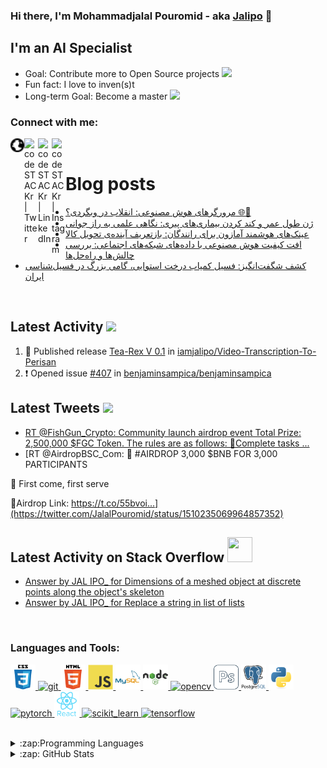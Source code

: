 ### Hi there, I'm Mohammadjalal Pouromid - aka [Jalipo][website] 👋
## I'm an AI Specialist

 
- Goal: Contribute more to Open Source projects <img src="https://media.giphy.com/media/WUlplcMpOCEmTGBtBW/giphy.gif" width="30">
- Fun fact: I love to inven(s)t
- Long-term Goal: Become a master <img src="https://media.giphy.com/media/BMyEGC1ZzwS6W2cc5n/giphy.gif"  width="30" >

### Connect with me:

[<img align="left" alt="codeSTACKr.com" width="22px" src="https://raw.githubusercontent.com/iconic/open-iconic/master/svg/globe.svg" />][website]
[<img align="left" alt="codeSTACKr | Twitter" width="22px" src="https://cdn.jsdelivr.net/npm/simple-icons@v3/icons/twitter.svg" />][twitter]
[<img align="left" alt="codeSTACKr | LinkedIn" width="22px" src="https://cdn.jsdelivr.net/npm/simple-icons@v3/icons/linkedin.svg" />][linkedin]
[<img align="left" alt="codeSTACKr | Instagram" width="22px" src="https://cdn.jsdelivr.net/npm/simple-icons@v3/icons/instagram.svg" />][instagram]

<br />

# Blog posts
<!-- BLOG-POST-LIST:START -->
- [مرورگرهای هوش مصنوعی: انقلاب در وبگردی؟ 🌐🤖](https://cyberuni.ir/blog/%D9%85%D8%B1%D9%88%D8%B1%DA%AF%D8%B1%D9%87%D8%A7%DB%8C-%D9%87%D9%88%D8%B4-%D9%85%D8%B5%D9%86%D9%88%D8%B9%DB%8C-%D8%A7%D9%86%D9%82%D9%84%D8%A7%D8%A8-%D8%AF%D8%B1-%D9%88%D8%A8%DA%AF%D8%B1%D8%AF%DB%8C/)
- [ژن طول عمر و کند کردن بیماری‌های پیری: نگاهی علمی به راز جوانی](https://cyberuni.ir/blog/%DA%98%D9%86-%D8%B7%D9%88%D9%84-%D8%B9%D9%85%D8%B1-%D9%88-%DA%A9%D9%86%D8%AF-%DA%A9%D8%B1%D8%AF%D9%86-%D8%A8%DB%8C%D9%85%D8%A7%D8%B1%DB%8C%D9%87%D8%A7%DB%8C-%D9%BE%DB%8C%D8%B1%DB%8C-%D9%86%DA%AF%D8%A7%D9%87%DB%8C-%D8%B9%D9%84%D9%85%DB%8C-%D8%A8%D9%87-%D8%B1%D8%A7%D8%B2-%D8%AC%D9%88%D8%A7%D9%86%DB%8C/)
- [عینک‌های هوشمند آمازون برای رانندگان: بازتعریف آینده‌ی تحویل کالا](https://cyberuni.ir/blog/%D8%B9%DB%8C%D9%86%DA%A9%D9%87%D8%A7%DB%8C-%D9%87%D9%88%D8%B4%D9%85%D9%86%D8%AF-%D8%A2%D9%85%D8%A7%D8%B2%D9%88%D9%86-%D8%A8%D8%B1%D8%A7%DB%8C-%D8%B1%D8%A7%D9%86%D9%86%D8%AF%DA%AF%D8%A7%D9%86-%D8%A8%D8%A7%D8%B2%D8%AA%D8%B9%D8%B1%DB%8C%D9%81-%D8%A2%DB%8C%D9%86%D8%AF%D9%87%DB%8C-%D8%AA%D8%AD%D9%88%DB%8C%D9%84-%DA%A9%D8%A7%D9%84%D8%A7/)
- [افت کیفیت هوش مصنوعی با داده‌های شبکه‌های اجتماعی: بررسی چالش‌ها و راه‌حل‌ها](https://cyberuni.ir/blog/%D8%A7%D9%81%D8%AA-%DA%A9%DB%8C%D9%81%DB%8C%D8%AA-%D9%87%D9%88%D8%B4-%D9%85%D8%B5%D9%86%D9%88%D8%B9%DB%8C-%D8%A8%D8%A7-%D8%AF%D8%A7%D8%AF%D9%87%D9%87%D8%A7%DB%8C-%D8%B4%D8%A8%DA%A9%D9%87%D9%87%D8%A7%DB%8C-%D8%A7%D8%AC%D8%AA%D9%85%D8%A7%D8%B9%DB%8C-%D8%A8%D8%B1%D8%B1%D8%B3%DB%8C-%DA%86%D8%A7%D9%84%D8%B4%D9%87%D8%A7-%D9%88-%D8%B1%D8%A7%D9%87%D8%AD%D9%84%D9%87%D8%A7/)
- [کشف شگفت‌انگیز: فسیل کمیاب درخت استوایی، گامی بزرگ در فسیل‌شناسی ایران](https://cyberuni.ir/blog/%DA%A9%D8%B4%D9%81-%D8%B4%DA%AF%D9%81%D8%AA%D8%A7%D9%86%DA%AF%DB%8C%D8%B2-%D9%81%D8%B3%DB%8C%D9%84-%DA%A9%D9%85%DB%8C%D8%A7%D8%A8-%D8%AF%D8%B1%D8%AE%D8%AA-%D8%A7%D8%B3%D8%AA%D9%88%D8%A7%DB%8C%DB%8C-%DA%AF%D8%A7%D9%85%DB%8C-%D8%A8%D8%B2%D8%B1%DA%AF-%D8%AF%D8%B1-%D9%81%D8%B3%DB%8C%D9%84%D8%B4%D9%86%D8%A7%D8%B3%DB%8C-%D8%A7%DB%8C%D8%B1%D8%A7%D9%86/)
<!-- BLOG-POST-LIST:END -->


<br/>

## Latest Activity <img src="https://raw.githubusercontent.com/innng/innng/master/assets/kyubey.gif" width="80"> 
<!--START_SECTION:activity-->
1. 🚀 Published release [Tea-Rex V 0.1](https://github.com/iamjalipo/Video-Transcription-To-Perisan/releases/tag/Pre-Release) in [iamjalipo/Video-Transcription-To-Perisan](https://github.com/iamjalipo/Video-Transcription-To-Perisan)
2. ❗️ Opened issue [#407](https://github.com/benjaminsampica/benjaminsampica/issues/407) in [benjaminsampica/benjaminsampica](https://github.com/benjaminsampica/benjaminsampica)
<!--END_SECTION:activity-->


## Latest Tweets <img src="https://media.giphy.com/media/26BRxIdjE82KNmVJm/giphy.gif" width="30"> 

<!-- TWITTER:START -->
- [RT @FishGun_Crypto: Community launch airdrop event
Total Prize: 2,500,000 $FGC Token. The rules are as follows:
🐡Complete tasks ...](https://twitter.com/JalalPouromid/status/1510434904487743493)
- [RT @AirdropBSC_Com: 🎁 #AIRDROP 3,000 $BNB FOR 3,000 PARTICIPANTS 

🎁 First come, first serve

🔗Airdrop Link: https://t.co/55bvoi...](https://twitter.com/JalalPouromid/status/1510235069964857352)
<!-- TWITTER:END -->

## Latest Activity on Stack Overflow  <img src="https://media.giphy.com/media/ule4vhcY1xEKQ/giphy.gif" height="40" width = '40'> 

<!-- STACKOVERFLOW:START -->
- [Answer by JAL IPO_ for Dimensions of a meshed object at discrete points along the object&#39;s skeleton](https://stackoverflow.com/questions/79000040/dimensions-of-a-meshed-object-at-discrete-points-along-the-objects-skeleton/79051975#79051975)
- [Answer by JAL IPO_ for Replace a string in list of lists](https://stackoverflow.com/questions/13781828/replace-a-string-in-list-of-lists/75055822#75055822)
<!-- STACKOVERFLOW:END -->

<br/>

  <h3 align="left">Languages and Tools:</h3>
<p align="left"> <a href="https://www.w3schools.com/css/" target="_blank"> <img src="https://raw.githubusercontent.com/devicons/devicon/master/icons/css3/css3-original-wordmark.svg" alt="css3" width="40" height="40"/> </a> <a href="https://git-scm.com/" target="_blank"> <img src="https://www.vectorlogo.zone/logos/git-scm/git-scm-icon.svg" alt="git" width="40" height="40"/> </a> <a href="https://www.w3.org/html/" target="_blank"> <img src="https://raw.githubusercontent.com/devicons/devicon/master/icons/html5/html5-original-wordmark.svg" alt="html5" width="40" height="40"/> </a> <a href="https://developer.mozilla.org/en-US/docs/Web/JavaScript" target="_blank"> <img src="https://raw.githubusercontent.com/devicons/devicon/master/icons/javascript/javascript-original.svg" alt="javascript" width="40" height="40"/> </a> <a href="https://www.mysql.com/" target="_blank"> <img src="https://raw.githubusercontent.com/devicons/devicon/master/icons/mysql/mysql-original-wordmark.svg" alt="mysql" width="40" height="40"/> </a> <a href="https://nodejs.org" target="_blank"> <img src="https://raw.githubusercontent.com/devicons/devicon/master/icons/nodejs/nodejs-original-wordmark.svg" alt="nodejs" width="40" height="40"/> </a> <a href="https://opencv.org/" target="_blank"> <img src="https://www.vectorlogo.zone/logos/opencv/opencv-icon.svg" alt="opencv" width="40" height="40"/> </a> <a href="https://www.photoshop.com/en" target="_blank"> <img src="https://raw.githubusercontent.com/devicons/devicon/master/icons/photoshop/photoshop-line.svg" alt="photoshop" width="40" height="40"/> </a> <a href="https://www.postgresql.org" target="_blank"> <img src="https://raw.githubusercontent.com/devicons/devicon/master/icons/postgresql/postgresql-original-wordmark.svg" alt="postgresql" width="40" height="40"/> </a> <a href="https://www.python.org" target="_blank"> <img src="https://raw.githubusercontent.com/devicons/devicon/master/icons/python/python-original.svg" alt="python" width="40" height="40"/> </a> <a href="https://pytorch.org/" target="_blank"> <img src="https://www.vectorlogo.zone/logos/pytorch/pytorch-icon.svg" alt="pytorch" width="40" height="40"/> </a> <a href="https://reactjs.org/" target="_blank"> <img src="https://raw.githubusercontent.com/devicons/devicon/master/icons/react/react-original-wordmark.svg" alt="react" width="40" height="40"/> </a> <a href="https://scikit-learn.org/" target="_blank"> <img src="https://upload.wikimedia.org/wikipedia/commons/0/05/Scikit_learn_logo_small.svg" alt="scikit_learn" width="40" height="40"/> </a> <a href="https://www.tensorflow.org" target="_blank"> <img src="https://www.vectorlogo.zone/logos/tensorflow/tensorflow-icon.svg" alt="tensorflow" width="40" height="40"/> </a> </p>

<br/>



<details>
  <summary>:zap:Programming Languages</summary>

  [![Top Langs](https://github-readme-stats.vercel.app/api/top-langs/?username=iamjalipo)](https://github.com/anuraghazra/github-readme-stats)

</details>

<details>
  <summary>:zap: GitHub Stats</summary>

  <img align="left" alt="jalipo" src="https://github-readme-stats.codestackr.vercel.app/api?username=iamjalipo&theme=vue&show_icons=true&hide_border=true" />

</details>




[website]: https://iamjalipo.github.io/
[twitter]: https://twitter.com/JalalPouromid
[instagram]: https://www.instagram.com/jalipo_/
[linkedin]: https://www.linkedin.com/in/mohammadjalal-pouromid-9568901b0

